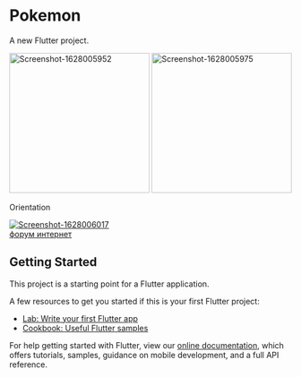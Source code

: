 # Pokemon

A new Flutter project.

<a href="https://ibb.co/d4RGzx1"><img src="https://i.ibb.co/v4SZKRg/Screenshot-1628005952.png" alt="Screenshot-1628005952" border="0" width="250"></a>
<a href="https://ibb.co/nDsrjgK"><img src="https://i.ibb.co/4jZWpm0/Screenshot-1628005975.png" alt="Screenshot-1628005975" border="0" width="250"></a>

Orientation

<a href="https://ibb.co/4dyd0Xp"><img src="https://i.ibb.co/rsPsXzH/Screenshot-1628006017.png" alt="Screenshot-1628006017" border="0"></a><br /><a target='_blank' href='https://ru.imgbb.com/'>форум интернет</a><br />
## Getting Started

This project is a starting point for a Flutter application.

A few resources to get you started if this is your first Flutter project:

- [Lab: Write your first Flutter app](https://flutter.dev/docs/get-started/codelab)
- [Cookbook: Useful Flutter samples](https://flutter.dev/docs/cookbook)

For help getting started with Flutter, view our
[online documentation](https://flutter.dev/docs), which offers tutorials,
samples, guidance on mobile development, and a full API reference.

